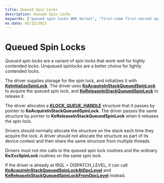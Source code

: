 ```yaml
---
title: Queued Spin Locks
description: Queued Spin Locks
keywords: ["queued spin locks WDK kernel", "first-come first-served spin locks WDK kernel", "KeAcquireInStackQueuedSpinLock"]
ms.date: 05/12/2023
---
```


# Queued Spin Locks





*Queued spin locks* are a variant of spin locks that work well for highly contended locks.  Unqueued spinlocks are a better choice for lightly contended locks.

The driver supplies storage for the spin lock, and initializes it with [**KeInitializeSpinLock**](/windows-hardware/drivers/ddi/wdm/nf-wdm-keinitializespinlock). The driver uses [**KeAcquireInStackQueuedSpinLock**](/windows-hardware/drivers/ddi/wdm/nf-wdm-keacquireinstackqueuedspinlock) to acquire the queued spin lock, and [**KeReleaseInStackQueuedSpinLock**](/windows-hardware/drivers/ddi/wdm/nf-wdm-kereleaseinstackqueuedspinlock) to release it.

The driver allocates a [**KLOCK\_QUEUE\_HANDLE**](./eprocess.md) structure that it passes by pointer to **KeAcquireInStackQueuedSpinLock**. The driver passes the same structure by pointer to **KeReleaseInStackQueuedSpinLock** when it releases the spin lock.

Drivers should normally allocate the structure on the stack each time they acquire the lock. A driver should not allocate the structure as part of its device context and then share the same structure from multiple threads.

Drivers must not mix calls to the queued spin lock routines and the ordinary **Ke*Xxx*SpinLock** routines on the same spin lock.

If the driver is already at IRQL = DISPATCH\_LEVEL, it can call [**KeAcquireInStackQueuedSpinLockAtDpcLevel**](/windows-hardware/drivers/ddi/wdm/nf-wdm-keacquireinstackqueuedspinlockatdpclevel) and [**KeReleaseInStackQueuedSpinLockFromDpcLevel**](/windows-hardware/drivers/ddi/wdm/nf-wdm-kereleaseinstackqueuedspinlockfromdpclevel) instead.

 

